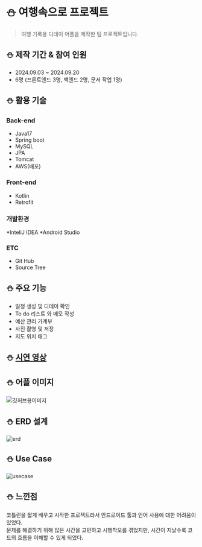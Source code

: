 # :snowman: 여행속으로 프로젝트
>여행 기록용 디데이 어플을 제작한 팀 프로젝트입니다.

## :snowman: 제작 기간 & 참여 인원
* 2024.09.03 ~ 2024.09.20
* 6명 (프론트엔드 3명, 백엔드 2명, 문서 작업 1명)

## :snowman: 활용 기술
### Back-end
* Java17
* Spring boot
* MySQL
* JPA
* Tomcat
* AWS(배포)
### Front-end
* Kotlin
* Retrofit
### 개발환경
*InteliJ IDEA
*Android Studio
### ETC
* Git Hub
* Source Tree
  
## :snowman: 주요 기능
* 일정 생성 및 디데이 확인
* To do 리스트 와 메모 작성
* 예산 관리 가계부
* 사진 촬영 및 저장
* 지도 위치 태그

## :snowman: [시연 영상](https://youtu.be/zThjG9X4Mrw)
> 

## :snowman: 어플 이미지
![깃허브용이미지](https://github.com/user-attachments/assets/05efdfef-56d4-4e08-a223-bf97a396ee69)


## :snowman: ERD 설계
![erd](https://github.com/user-attachments/assets/0ab15514-fb3a-4c79-85f3-f4193ff06482)


## :snowman: Use Case
![usecase](https://github.com/user-attachments/assets/2600885d-c431-4b71-8569-8b0b285ecb2f)


## :snowman: 느낀점
코틀린을 짧게 배우고 시작한 프로젝트라서 안드로이드 툴과 언어 사용에 대한 어려움이 있었다.<br>
문제를 해결하기 위해 많은 시간을 고민하고 시행착오를 겪었지만, 시간이 지날수록 코드의 흐름을 이해할 수 있게 되었다.<br>


